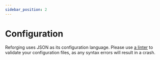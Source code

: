 ```yaml
---
sidebar_position: 2
---
```


# Configuration

Reforging uses JSON as its configuration language. Please use [a linter](https://jsonlint.com/) to validate your configuration files, as any syntax errors will result in a crash.
